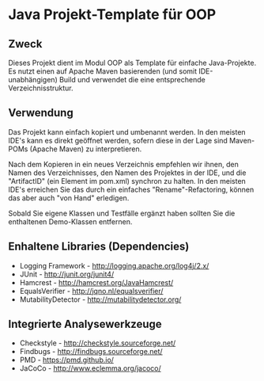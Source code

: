 # Java Projekt-Template für OOP

## Zweck
Dieses Projekt dient im Modul OOP als Template für einfache Java-Projekte.
Es nutzt einen auf Apache Maven basierenden (und somit IDE-unabhängigen) 
Build und verwendet die eine entsprechende Verzeichnisstruktur. 

## Verwendung
Das Projekt kann einfach kopiert und umbenannt werden. In den meisten 
IDE's kann es direkt geöffnet werden, sofern diese in der Lage sind 
Maven-POMs (Apache Maven) zu interpretieren.

Nach dem Kopieren in ein neues Verzeichnis empfehlen wir ihnen, den Namen
des Verzeichnisses, den Namen des Projektes in der IDE, und die "ArtifactID"
(ein Element im pom.xml) synchron zu halten. In den meisten IDE's erreichen
Sie das durch ein einfaches "Rename"-Refactoring, können das aber auch
"von Hand" erledigen.

Sobald Sie eigene Klassen und Testfälle ergänzt haben sollten Sie die 
enthaltenen Demo-Klassen entfernen.

## Enhaltene Libraries (Dependencies)
* Logging Framework - http://logging.apache.org/log4j/2.x/
* JUnit - http://junit.org/junit4/
* Hamcrest - http://hamcrest.org/JavaHamcrest/
* EqualsVerifier - http://jqno.nl/equalsverifier/
* MutabilityDetector - http://mutabilitydetector.org/

## Integrierte Analysewerkzeuge
* Checkstyle - http://checkstyle.sourceforge.net/
* Findbugs - http://findbugs.sourceforge.net/
* PMD - https://pmd.github.io/
* JaCoCo - http://www.eclemma.org/jacoco/